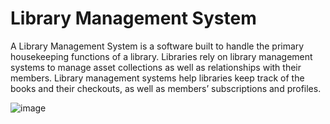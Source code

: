 # Library Management System 
A Library Management System is a software built to handle the primary housekeeping functions of a library. Libraries rely on library management systems to manage asset collections as well as relationships with their members. Library management systems help libraries keep track of the books and their checkouts, as well as members’ subscriptions and profiles.



![image](https://github.com/flavia14/Library-Management-System/assets/91269712/9edb0b18-1270-4268-b6f9-8c1f68e1b629)
